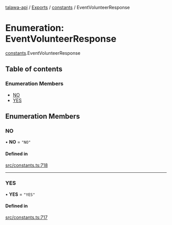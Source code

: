 [talawa-api](../README.md) / [Exports](../modules.md) / [constants](../modules/constants.md) / EventVolunteerResponse

# Enumeration: EventVolunteerResponse

[constants](../modules/constants.md).EventVolunteerResponse

## Table of contents

### Enumeration Members

- [NO](constants.EventVolunteerResponse.md#no)
- [YES](constants.EventVolunteerResponse.md#yes)

## Enumeration Members

### NO

• **NO** = ``"NO"``

#### Defined in

[src/constants.ts:718](https://github.com/PalisadoesFoundation/talawa-api/blob/708df7e/src/constants.ts#L718)

___

### YES

• **YES** = ``"YES"``

#### Defined in

[src/constants.ts:717](https://github.com/PalisadoesFoundation/talawa-api/blob/708df7e/src/constants.ts#L717)
